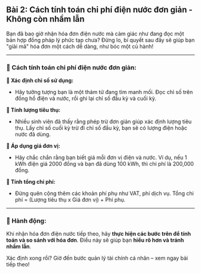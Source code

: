 ## Bài 2: Cách tính toán chi phí điện nước đơn giản - Không còn nhầm lẫn

Bạn đã bao giờ nhận hóa đơn điện nước mà cảm giác như đang đọc một bản hợp đồng pháp lý phức tạp chưa? Đừng lo, bí quyết sau đây sẽ giúp bạn "giải mã" hóa đơn một cách dễ dàng, như bóc một củ hành!

---

### 📌 Cách tính toán chi phí điện nước đơn giản:

**🔹 Xác định chỉ số sử dụng:**
- Hãy tưởng tượng bạn là một thám tử đang tìm manh mối. Đọc chỉ số trên đồng hồ điện và nước, rồi ghi lại chỉ số đầu kỳ và cuối kỳ.

**🔹 Tính lượng tiêu thụ:**
- Nhiều sinh viên đã thấy rằng phép trừ đơn giản giúp xác định lượng tiêu thụ. Lấy chỉ số cuối kỳ trừ đi chỉ số đầu kỳ, bạn sẽ có lượng điện hoặc nước đã dùng.

**🔹 Áp dụng giá đơn vị:**
- Hãy chắc chắn rằng bạn biết giá mỗi đơn vị điện và nước. Ví dụ, nếu 1 kWh điện giá 2000 đồng và bạn đã dùng 100 kWh, thì chi phí là 200,000 đồng.

**🔹 Tính tổng chi phí:**
- Đừng quên cộng thêm các khoản phí phụ như VAT, phí dịch vụ. Tổng chi phí = (Lượng tiêu thụ x Giá đơn vị) + Phí phụ.

---

### 🚀 Hành động:

Khi nhận hóa đơn điện nước tiếp theo, hãy **thực hiện các bước trên để tính toán và so sánh với hóa đơn**. Điều này sẽ giúp bạn **hiểu rõ hơn và tránh nhầm lẫn**.

Xác định xong rồi? Giờ đến bước quản lý tài chính cá nhân – xem ngay bài tiếp theo!